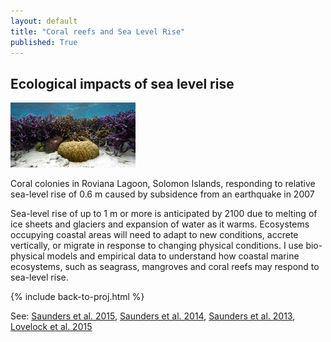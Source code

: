 ```yaml
---
layout: default
title: "Coral reefs and Sea Level Rise"
published: True  
---
```


## Ecological impacts of sea level rise  

<div class = "image_caption">
<img src ="/images/coral.png" alt="a micro atoll" class="largeimage"/>
<p>
Coral colonies in Roviana Lagoon, Solomon Islands, responding to relative sea-level rise of 0.6 m caused by subsidence from an earthquake in 2007
</p>
</div>  

Sea-level rise of up to 1 m or more is anticipated by 2100 due to melting of ice sheets and glaciers and expansion of water as it warms. Ecosystems occupying coastal areas will need to adapt to new conditions, accrete vertically, or migrate in response to changing physical conditions. I use bio-physical models and empirical data to understand how coastal marine ecosystems, such as seagrass, mangroves and coral reefs may respond to sea-level rise.  


{% include back-to-proj.html %}


See: [Saunders et al. 2015](http://link.springer.com/article/10.1007/s00338-015-1365-0), [Saunders et al. 2014](http://www.nature.com/nclimate/journal/v4/n8/full/nclimate2274.html), [Saunders et al. 2013](http://onlinelibrary.wiley.com/doi/10.1111/gcb.12218/full), [Lovelock et al. 2015](http://www.nature.com/nature/journal/v526/n7574/full/nature15538.html)

